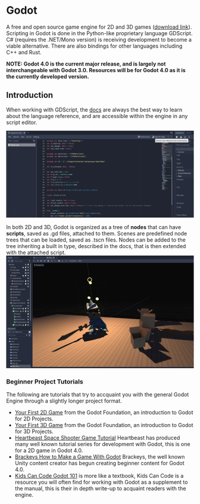 # Godot

<!-- Someone else add screenshots - I don't actively have projects in Godot at the moment -->

A free and open source game engine for 2D and 3D games ([download link](https://godotengine.org/download/)).
Scripting in Godot is done in the Python-like proprietary language GDScript. C# (requires the .NET/Mono version) is receiving development to become a viable alternative. There are also bindings for other languages including C++ and Rust.

**NOTE: Godot 4.0 is the current major release, and is largely not interchangeable with Godot 3.0. Resources will be for Godot 4.0 as it is the currently developed version.**

## Introduction

When working with GDScript, the [docs](https://docs.godotengine.org/en/stable/) are always the best way to learn about the language reference, and are accessible within the engine in any script editor.

![alt text](Godot/GodotRef.png)

In both 2D and 3D, Godot is organized as a tree of **nodes** that can have **scripts**, saved as .gd files, attached to them. Scenes are predefined node trees that can be loaded, saved as .tscn files. Nodes can be added to the tree inheriting a built in type, described in the docs, that is then extended with the attached script.
![alt text](Godot/SceneTreeExample.png)

### Beginner Project Tutorials
The following are tutorials that try to accquaint you with the general Godot Engine through a slightly longer project format.
- [Your First 2D Game](https://docs.godotengine.org/en/stable/getting_started/first_2d_game/index.html) from the Godot Foundation, an introduction to Godot for 2D Projects.
- [Your First 3D Game](https://docs.godotengine.org/en/stable/getting_started/first_3d_game/index.html) from the Godot Foundation, an introduction to Godot for 3D Projects.
- [Heartbeast Space Shooter Game Tutorial](https://www.youtube.com/watch?v=zUeLesdL7lE&list=PL9FzW-m48fn09w6j8NowI_pSBVcsb3V78) Heartbeast has produced many well known tutorial series for development with Godot, this is one for a 2D game in Godot 4.0.
- [Brackeys How to Make a Game With Godot](https://www.youtube.com/watch?v=LOhfqjmasi0&t=11s) Brackeys, the well known Unity content creator has begun creating beginner content for Godot 4.0.
- [Kids Can Code Godot 101](https://kidscancode.org/godot_recipes/4.x/g101/index.html) is more like a textbook, Kids Can Code is a resource you will often find for working with Godot as a supplement to the manual, this is their in depth write-up to acquaint readers with the engine.

